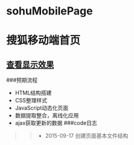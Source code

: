 # sohuMobilePage
搜狐移动端首页
==============================
[查看显示效果](http://xingguang123.sinaapp.com/so/index.html)
------------------------------
###预期流程
* HTML结构搭建
* CSS整理样式 
* JavaScript动态化页面
* 数据提取整合，离线化应用
* ajax获取更新的数据
###code日志
>>* 2015-09-17  创建页面基本文件结构